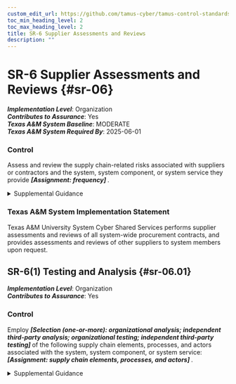 ```yaml
---
custom_edit_url: https://github.com/tamus-cyber/tamus-control-standards/tree/main/content/tamus.edu/TAMUS_profile.yaml
toc_min_heading_level: 2
toc_max_heading_level: 2
title: SR-6 Supplier Assessments and Reviews
description: ""
---
```


# SR-6 Supplier Assessments and Reviews {#sr-06}

_**Implementation Level**_: Organization\
_**Contributes to Assurance**_: Yes\
_**Texas A&M System Baseline**_: MODERATE\
_**Texas A&M System Required By**_: 2025-06-01

### Control

Assess and review the supply chain-related risks associated with suppliers or contractors and the system, system component, or system service they provide <strong title="sr-06_odp"> <em>[Assignment: frequency]</em> </strong>.


<details><summary>Supplemental Guidance</summary>An assessment and review of supplier risk includes security and supply chain risk management processes, foreign ownership, control or influence (FOCI), and the ability of the supplier to effectively assess subordinate second-tier and third-tier suppliers and contractors. The reviews may be conducted by the organization or by an independent third party. The reviews consider documented processes, documented controls, all-source intelligence, and publicly available information related to the supplier or contractor. Organizations can use open-source information to monitor for indications of stolen information, poor development and quality control practices, information spillage, or counterfeits. In some cases, it may be appropriate or required to share assessment and review results with other organizations in accordance with any applicable rules, policies, or inter-organizational agreements or contracts.</details>

### Texas A&M System Implementation Statement

Texas A&M University System Cyber Shared Services performs supplier assessments and reviews of all system-wide procurement contracts, and provides assessments and reviews of other suppliers to system members upon request.



## SR-6(1) Testing and Analysis {#sr-06.01}

_**Implementation Level**_: Organization\
_**Contributes to Assurance**_: Yes

### Control

Employ <strong title="sr-06.01_odp.01"> <em>[Selection (one-or-more): organizational analysis; independent third-party analysis; organizational testing; independent third-party testing]</em> </strong> of the following supply chain elements, processes, and actors associated with the system, system component, or system service: <strong title="sr-06.01_odp.02"> <em>[Assignment: supply chain elements, processes, and actors]</em> </strong>.


<details><summary>Supplemental Guidance</summary>Relationships between entities and procedures within the supply chain, including development and delivery, are considered. Supply chain elements include organizations, entities, or tools that are used for the research and development, design, manufacturing, acquisition, delivery, integration, operations, maintenance, and disposal of systems, system components, or system services. Supply chain processes include supply chain risk management programs; SCRM strategies and implementation plans; personnel and physical security programs; hardware, software, and firmware development processes; configuration management tools, techniques, and measures to maintain provenance; shipping and handling procedures; and programs, processes, or procedures associated with the production and distribution of supply chain elements. Supply chain actors are individuals with specific roles and responsibilities in the supply chain. The evidence generated and collected during analyses and testing of supply chain elements, processes, and actors is documented and used to inform organizational risk management activities and decisions.</details>
